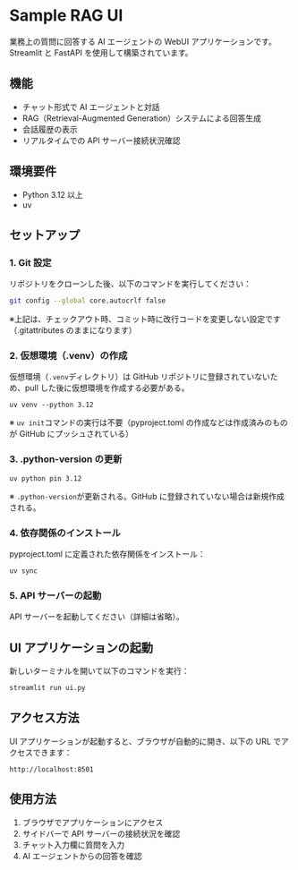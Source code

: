 # Sample RAG UI

業務上の質問に回答する AI エージェントの WebUI アプリケーションです。Streamlit と FastAPI を使用して構築されています。

## 機能

- チャット形式で AI エージェントと対話
- RAG（Retrieval-Augmented Generation）システムによる回答生成
- 会話履歴の表示
- リアルタイムでの API サーバー接続状況確認

## 環境要件

- Python 3.12 以上
- uv

## セットアップ

### 1. Git 設定

リポジトリをクローンした後、以下のコマンドを実行してください：

```bash
git config --global core.autocrlf false
```

※上記は、チェックアウト時、コミット時に改行コードを変更しない設定です（.gitattributes のままになります）

### 2. 仮想環境（.venv）の作成

仮想環境（`.venv`ディレクトリ）は GitHub リポジトリに登録されていないため、pull した後に仮想環境を作成する必要がある。

```コマンド（Windows Power Shell）
uv venv --python 3.12
```

※ `uv init`コマンドの実行は不要（pyproject.toml の作成などは作成済みのものが GitHub にプッシュされている）

### 3. .python-version の更新

```コマンド（Windows Power Shell）
uv python pin 3.12
```

※ `.python-version`が更新される。GitHub に登録されていない場合は新規作成される。

### 4. 依存関係のインストール

pyproject.toml に定義された依存関係をインストール：

```bash
uv sync
```

### 5. API サーバーの起動

API サーバーを起動してください（詳細は省略）。

## UI アプリケーションの起動

新しいターミナルを開いて以下のコマンドを実行：

```bash
streamlit run ui.py
```

## アクセス方法

UI アプリケーションが起動すると、ブラウザが自動的に開き、以下の URL でアクセスできます：

```
http://localhost:8501
```

## 使用方法

1. ブラウザでアプリケーションにアクセス
2. サイドバーで API サーバーの接続状況を確認
3. チャット入力欄に質問を入力
4. AI エージェントからの回答を確認
